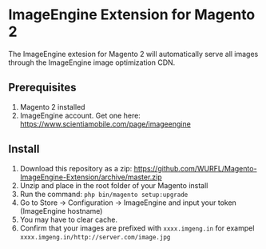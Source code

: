 # ImageEngine Extension for Magento 2
The ImageEngine extesion for Magento 2 will automatically serve all images through the ImageEngine image optimization CDN.
## Prerequisites 
1. Magento 2 installed
2. ImageEngine account. Get one here: https://www.scientiamobile.com/page/imageengine
## Install
1. Download this repository as a zip: https://github.com/WURFL/Magento-ImageEngine-Extension/archive/master.zip
2. Unzip and place in the root folder of your Magento install
3. Run the command: `php bin/magento setup:upgrade`
4. Go to Store -> Configuration -> ImageEngine and input your token (ImageEngine hostname)
5. You may have to clear cache.
6. Confirm that your images are prefixed with `xxxx.imgeng.in` for exampel `xxxx.imgeng.in/http://server.com/image.jpg`
